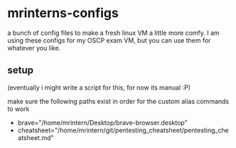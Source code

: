 # mrinterns-configs
a bunch of config files to make a fresh linux VM a little more comfy. I am using these configs for my OSCP exam VM, but you can use them for whatever you like.

## setup
(eventually i might write a script for this, for now its manual :P)

make sure the following paths exist in order for the custom alias commands to work
- brave="/home/mrintern/Desktop/brave-browser.desktop"
- cheatsheet="/home/mrintern/git/pentesting_cheatsheet/pentesting_cheatsheet.md"
